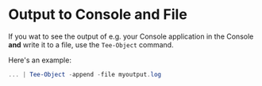 # Output to Console and File

If you wat to see the output of e.g. your Console application in the Console **and** write it to a file, use the `Tee-Object` command.

Here's an example:

```powershell
... | Tee-Object -append -file myoutput.log
```